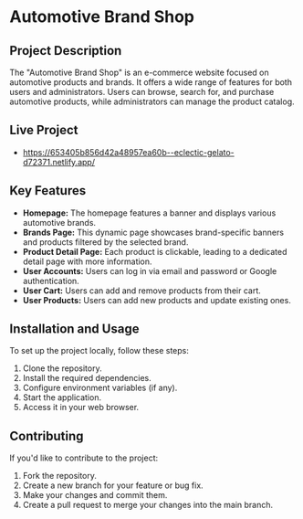 # Automotive Brand Shop

## Project Description

The "Automotive Brand Shop" is an e-commerce website focused on automotive products and brands. It offers a wide range of features for both users and administrators. Users can browse, search for, and purchase automotive products, while administrators can manage the product catalog.

## Live Project

- https://653405b856d42a48957ea60b--eclectic-gelato-d72371.netlify.app/

## Key Features

- **Homepage:** The homepage features a banner and displays various automotive brands.
- **Brands Page:** This dynamic page showcases brand-specific banners and products filtered by the selected brand.
- **Product Detail Page:** Each product is clickable, leading to a dedicated detail page with more information.
- **User Accounts:** Users can log in via email and password or Google authentication.
- **User Cart:** Users can add and remove products from their cart.
- **User Products:** Users can add new products and update existing ones.

## Installation and Usage

To set up the project locally, follow these steps:

1. Clone the repository.
2. Install the required dependencies.
3. Configure environment variables (if any).
4. Start the application.
5. Access it in your web browser.

## Contributing

If you'd like to contribute to the project:

1. Fork the repository.
2. Create a new branch for your feature or bug fix.
3. Make your changes and commit them.
4. Create a pull request to merge your changes into the main branch.
